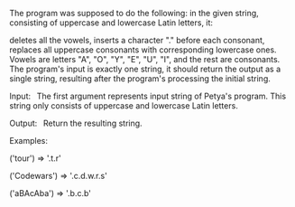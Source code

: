 The program was supposed to do the following: in the given string, consisting of uppercase and lowercase Latin letters, it:

deletes all the vowels,
inserts a character "." before each consonant,
replaces all uppercase consonants with corresponding lowercase ones.
 Vowels are letters "A", "O", "Y", "E", "U", "I", and the rest are consonants. The program's input is exactly one string, it should return the output as a single string, resulting after the program's processing the initial string.

Input:
 The first argument represents input string of Petya's program. This string only consists of uppercase and lowercase Latin letters.

Output:
 Return the resulting string.

Examples:

('tour')      =>  '.t.r'

('Codewars')  =>  '.c.d.w.r.s'

('aBAcAba')   =>  '.b.c.b'
